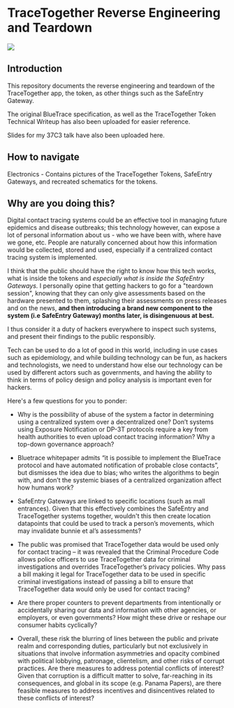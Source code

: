 
# TraceTogether Reverse Engineering and Teardown

![](img/token_open.png)

## Introduction
This repository documents the reverse engineering and teardown of the TraceTogether app, the token, as other things such as the SafeEntry Gateway.

The original BlueTrace specification, as well as the TraceTogether Token Technical Writeup has also been uploaded for easier reference.

Slides for my 37C3 talk have also been uploaded here.

## How to navigate
Electronics - Contains pictures of the TraceTogether Tokens, SafeEntry Gateways, and recreated schematics for the tokens.

## Why are you doing this?
Digital contact tracing systems could be an effective tool in managing future epidemics and disease outbreaks; this technology however, can expose a lot of personal information about us - who we have been with, where have we gone, etc. People are naturally concerned about how this information would be collected, stored and used, especially if a centralized contact tracing system is implemented.

I think that the public should have the right to know how this tech works, what is inside the tokens and *especially what is inside the SafeEntry Gateways.* I personally opine that getting hackers to go for a "teardown session", knowing that they can only give assessments based on the hardware presented to them, splashing their assessments on press releases and on the news, **and then introducing a brand new component to the system (i.e SafeEntry Gateway) months later, is disingenuous at best.**

I thus consider it a duty of hackers everywhere to inspect such systems, and present their findings to the public responsibly.

Tech can be used to do a lot of good in this world, including in use cases such as epidemiology, and while building technology can be fun, as hackers and technologists, we need to understand how else our technology can be used by different actors such as governments, and having the ability to think in terms of policy design and policy analysis is important even for hackers.

Here's a few questions for you to ponder:

- Why is the possibility of abuse of the system a factor in determining using a centralized system over a decentralized one? Don’t systems using Exposure Notification or DP-3T protocols require a key from health authorities to even upload contact tracing information? Why a top-down governance approach?

- Bluetrace whitepaper admits “it is possible to implement the BlueTrace protocol and have automated notification of probable close contacts”, but dismisses the idea due to bias; who writes the algorithms to begin with, and don’t the systemic biases of a centralized organization affect how humans work?

- SafeEntry Gateways are linked to specific locations (such as mall entrances). Given that this effectively combines the SafeEntry and TraceTogether systems together, wouldn't this then create location datapoints that could be used to track a person’s movements, which may invalidate bunnie et al’s assessments? 

- The public was promised that TraceTogether data would be used only for contact tracing – it was revealed that the Criminal Procedure Code allows police officers to use TraceTogether data for criminal investigations and overrides TraceTogether’s privacy policies.  Why pass a bill making it legal for TraceTogether data to be used in specific criminal investigations instead of passing a bill to ensure that TraceTogether data would only be used for contact tracing?

- Are there proper counters to prevent departments from intentionally or accidentally sharing our data and information with other agencies, or employers, or even governments? How might these drive or reshape our consumer habits cyclically?

- Overall, these risk the blurring of lines between the public and private realm and corresponding duties, particularly but not exclusively in situations that involve information asymmetries and opacity combined with political lobbying, patronage, clientelism, and other risks of corrupt practices. Are there measures to address potential conflicts of interest? Given that corruption is a difficult matter to solve, far-reaching in its consequences, and global in its scope (e.g. Panama Papers), are there feasible measures to address incentives and disincentives related to these conflicts of interest?

